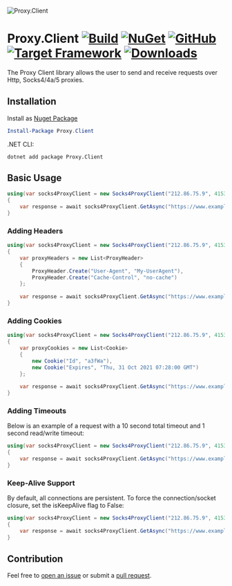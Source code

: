 ![Proxy.Client](https://i.imgur.com/5HM1SLu.png)

# Proxy.Client [![Build](https://github.com/bokklu/proxy-client/workflows/Build/badge.svg)](https://github.com/bokklu/proxy-client/actions?query=workflow%3ABuild) [![NuGet](https://img.shields.io/nuget/v/Proxy.Client?style=flat-square)](https://www.nuget.org/packages/Proxy.Client/) [![GitHub](https://img.shields.io/github/license/bokklu/proxy-client?style=flat-square)](https://github.com/bokklu/proxy-client/blob/master/LICENSE) [![Target Framework](https://img.shields.io/static/v1?label=Target%20Framework&message=.NET%206.0&color=blue&style=flat-square)](https://dotnet.microsoft.com/download/dotnet/6.0) [![Downloads](https://img.shields.io/nuget/dt/Proxy.Client?color=success&style=flat-square)](https://www.nuget.org/packages/Proxy.Client/)

The Proxy Client library allows the user to send and receive requests over Http, Socks4/4a/5 proxies.

## Installation

Install as [Nuget Package](https://www.nuget.org/packages/Proxy.Client/)

```powershell
Install-Package Proxy.Client
```

.NET CLI:

```shell
dotnet add package Proxy.Client
```
## Basic Usage
```C#
using(var socks4ProxyClient = new Socks4ProxyClient("212.86.75.9", 4153))
{
    var response = await socks4ProxyClient.GetAsync("https://www.example.com/");
}
```
### Adding Headers
```C#
using(var socks4ProxyClient = new Socks4ProxyClient("212.86.75.9", 4153))
{
    var proxyHeaders = new List<ProxyHeader>
    {
        ProxyHeader.Create("User-Agent", "My-UserAgent"),
        ProxyHeader.Create("Cache-Control", "no-cache")
    };
    
    var response = await socks4ProxyClient.GetAsync("https://www.example.com/", headers: proxyHeaders);
}
```
### Adding Cookies
```C#
using(var socks4ProxyClient = new Socks4ProxyClient("212.86.75.9", 4153))
{
    var proxyCookies = new List<Cookie>
    {
        new Cookie("Id", "a3fWa"),
        new Cookie("Expires", "Thu, 31 Oct 2021 07:28:00 GMT")
    };
    
    var response = await socks4ProxyClient.GetAsync("https://www.example.com/", cookies: proxyCookies);
}
```
### Adding Timeouts
Below is an example of a request with a 10 second total timeout and 1 second read/write timeout:
```C#
using(var socks4ProxyClient = new Socks4ProxyClient("212.86.75.9", 4153))
{
    var response = await socks4ProxyClient.GetAsync("https://www.example.com/", totalTimeout: 10000, readTimeout: 1000, writeTimeout: 1000);
}
```
### Keep-Alive Support
By default, all connections are persistent.
To force the connection/socket closure, set the isKeepAlive flag to False:
```C#
using(var socks4ProxyClient = new Socks4ProxyClient("212.86.75.9", 4153))
{
    var response = await socks4ProxyClient.GetAsync("https://www.example.com/", isKeepAlive: False);
}
```
## Contribution
Feel free to [open an issue](https://github.com/bokklu/proxy-client/issues) or submit a [pull request](https://github.com/bokklu/Proxy.Client/pulls).
